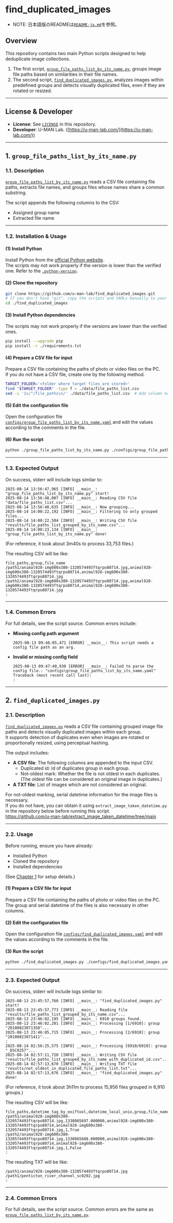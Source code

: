 # find_duplicated_images

* NOTE: 日本語版のREADMEは[`README-ja.md`](./README-ja.md)を参照。

## Overview

This repository contains two main Python scripts designed to help deduplicate image collections.  
1. The first script, [`group_file_paths_list_by_its_name.py`](#1-group_file_paths_list_by_its_namepy), groups image file paths based on similarities in their file names.
1. The second script, [`find_duplicated_images.py`](#2-find_duplicated_imagespy), analyzes images within predefined groups and detects visually duplicated files, even if they are rotated or resized.

---

## License & Developer

- **License**: See [`LICENSE`](./LICENSE) in this repository.
- **Developer**: U-MAN Lab. ([https://u-man-lab.com/](https://u-man-lab.com/))

---

## 1. `group_file_paths_list_by_its_name.py`

### 1.1. Description

[`group_file_paths_list_by_its_name.py`](./group_file_paths_list_by_its_name.py) reads a CSV file containing file paths, extracts file names, and groups files whose names share a common substring.

The script appends the following columns to the CSV:

- Assigned group name
- Extracted file name

---

### 1.2. Installation & Usage

#### (1) Install Python

Install Python from the [official Python website](https://www.python.org/downloads/).  
The scripts may not work properly if the version is lower than the verified one. Refer to the [`.python-version`](./.python-version).

#### (2) Clone the repository

```bash
git clone https://github.com/u-man-lab/find_duplicated_images.git
# If you don't have "git", copy the scripts and YAMLs manually to your environment.
cd ./find_duplicated_images
```

#### (3) Install Python dependencies

The scripts may not work properly if the versions are lower than the verified ones.
```bash
pip install --upgrade pip
pip install -r ./requirements.txt
```

#### (4) Prepare a CSV file for input
Prepare a CSV file containing the paths of photo or video files on the PC.  
If you do not have a CSV file, create one by the following method.
```bash
TARGET_FOLDER='<folder where target files are stored>'
find "$TARGET_FOLDER" -type f > ./data/file_paths_list.csv
sed -i '1s/^/file_paths\n/' ./data/file_paths_list.csv  # Add column header
```

#### (5) Edit the configuration file

Open the configuration file [`configs/group_file_paths_list_by_its_name.yaml`](./configs/group_file_paths_list_by_its_name.yaml) and edit the values according to the comments in the file.

#### (6) Run the script

```bash
python ./group_file_paths_list_by_its_name.py ./configs/group_file_paths_list_by_its_name.yaml
```

---

### 1.3. Expected Output

On success, stderr will include logs similar to:

```
2025-08-14 13:56:47,965 [INFO] __main__: "group_file_paths_list_by_its_name.py" start!
2025-08-14 13:56:48,007 [INFO] __main__: Reading CSV file "data/file_paths_list.csv"...
2025-08-14 13:56:48,635 [INFO] __main__: Now grouping...
2025-08-14 14:00:22,192 [INFO] __main__: Filtering to only grouped files...
2025-08-14 14:00:22,504 [INFO] __main__: Writing CSV file "results/file_paths_list_grouped_by_its_name.csv"...
2025-08-14 14:00:23,134 [INFO] __main__: "group_file_paths_list_by_its_name.py" done!
```
(For reference, it took about 3m40s to process 33,753 files.)

The resulting CSV will be like:

```
file_paths,group,file_name
/path1/animal928-img600x380-1320574493ftqrpo80714.jpg,animal928-img600x380-1320574493ftqrpo80714,animal928-img600x380-1320574493ftqrpo80714.jpg
/path2/animal928-img600x380-1320574493ftqrpo80714.jpg,animal928-img600x380-1320574493ftqrpo80714,animal928-img600x380-1320574493ftqrpo80714.jpg
:
```

---

### 1.4. Common Errors

For full details, see the script source. Common errors include:

- **Missing config path argument**
  ```
  2025-08-13 09:46:05,471 [ERROR] __main__: This script needs a config file path as an arg.
  ```
- **Invalid or missing config field**
  ```
  2025-08-13 09:47:40,930 [ERROR] __main__: Failed to parse the config file.: "configs\group_file_paths_list_by_its_name.yaml"
  Traceback (most recent call last):
  :
  ```

---

## 2. `find_duplicated_images.py`

### 2.1. Description

[`find_duplicated_images.py`](./find_duplicated_images.py) reads a CSV file containing grouped image file paths and detects visually duplicated images within each group.  
It supports detection of duplicates even when images are rotated or proportionally resized, using perceptual hashing.

The output includes:
- **A CSV file**: The following columns are appended to the input CSV.
   - Duplicated id: Id of duplicates group in each group.
   - Not-oldest mark: Whether the file is not oldest in each duplicates.  
      (The oldest file can be considered an original image in duplicates.)
- **A TXT file**: List of images which are not considered an original.

For not-oldest marking, serial datetime information for the image files is necessary.  
If you do not have, you can obtain it using `extract_image_taken_datetime.py` in the repository below before running this script.  
https://github.com/u-man-lab/extract_image_taken_datetime/tree/main

---

### 2.2. Usage

Before running, ensure you have already:

- Installed Python
- Cloned the repository
- Installed dependencies

(See [Chapter 1](#1-group_file_paths_list_by_its_namepy) for setup details.)

#### (1) Prepare a CSV file for input
Prepare a CSV file containing the paths of photo or video files on the PC.  
The group and serial datetime of the files is also necessary in other columns.

#### (2) Edit the configuration file

Open the configuration file [`configs/find_duplicated_images.yaml`](./configs/find_duplicated_images.yaml) and edit the values according to the comments in the file.

#### (3) Run the script

```bash
python ./find_duplicated_images.py ./configs/find_duplicated_images.yaml
```

---

### 2.3. Expected Output

On success, stderr will include logs similar to:

```
2025-08-13 23:45:57,760 [INFO] __main__: "find_duplicated_images.py" start!
2025-08-13 23:45:57,773 [INFO] __main__: Reading file "results/file_paths_list_grouped_by_its_name.csv"...
2025-08-13 23:46:02,195 [INFO] __main__: 6910 groups found.
2025-08-13 23:46:02,201 [INFO] __main__: Processing [1/6910]: group "20100823071358"...
2025-08-13 23:46:05,715 [INFO] __main__: Processing [2/6910]: group "20100823071411"...
:
2025-08-14 02:56:25,575 [INFO] __main__: Processing [6910/6910]: group "_DSC0257"...
2025-08-14 02:57:11,720 [INFO] __main__: Writing CSV file "results/file_paths_list_grouped_by_its_name_with_duplicated_id.csv"...
2025-08-14 02:57:13,670 [INFO] __main__: Writing TXT file "results/not_oldest_in_duplicated_file_paths_list.txt"...
2025-08-14 02:57:13,676 [INFO] __main__: "find_duplicated_images.py" done!
```
(For reference, it took about 3h11m to process 15,956 files grouped in 6,910 groups.)

The resulting CSV will be like:

```
file_paths,datetime_tag_by_exiftool,datetime_local_unix,group,file_name,duplicated_id,not_oldest
/path1/animal928-img600x380-1320574493ftqrpo80714.jpg,1330865697.000000,animal928-img600x380-1320574493ftqrpo80714,animal928-img600x380-1320574493ftqrpo80714.jpg,1,True
/path2/animal928-img600x380-1320574493ftqrpo80714.jpg,1330865688.000000,animal928-img600x380-1320574493ftqrpo80714,animal928-img600x380-1320574493ftqrpo80714.jpg,1,False
:
```

The resulting TXT will be like:

```
/path1/animal928-img600x380-1320574493ftqrpo80714.jpg
/path1/penticton_river_channel_sc0292.jpg
:
```

---

### 2.4. Common Errors

For full details, see the script source. Common errors are the same as [`group_file_paths_list_by_its_name.py`](#1-group_file_paths_list_by_its_namepy).

